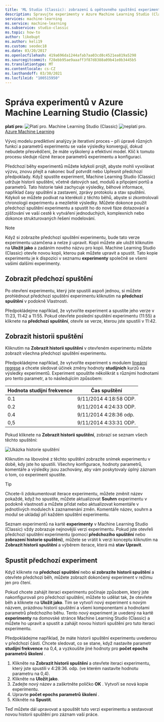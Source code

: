 ```yaml
---
title: 'ML Studio (Classic): zobrazení & opětovného spuštění experimentů – Azure'
description: Spravujte experimenty v Azure Machine Learning Studio (Classic). Předchozí běhy experimentů můžete kdykoli projít, abyste mohli vyvolávat výzvu, znovu přejít a nakonec buď potvrdit nebo Upřesnit předchozí předpoklady.
services: machine-learning
ms.service: machine-learning
ms.subservice: studio-classic
ms.topic: how-to
author: likebupt
ms.author: keli19
ms.custom: seodec18
ms.date: 03/20/2017
ms.openlocfilehash: 419a696da1244afab7aa03cd8c4521ea819a5298
ms.sourcegitcommit: f28ebb95ae9aaaff3f87d8388a09b41e0b3445b5
ms.translationtype: MT
ms.contentlocale: cs-CZ
ms.lasthandoff: 03/30/2021
ms.locfileid: "100515950"
---
```

# <a name="manage-experiment-runs-in-azure-machine-learning-studio-classic"></a>Správa experimentů v Azure Machine Learning Studio (Classic)

**platí pro:** ![ Platí pro. ](../../../includes/media/aml-applies-to-skus/yes.png) Machine Learning Studio (Classic) ![ neplatí pro.](../../../includes/media/aml-applies-to-skus/no.png)[ Azure Machine Learning](../overview-what-is-machine-learning-studio.md#ml-studio-classic-vs-azure-machine-learning-studio)  


Vývoj modelu prediktivní analýzy je iterativní proces – při úpravě různých funkcí a parametrů experimentu se vaše výsledky konvergují, dokud nebudete přesvědčeni, že máte vyškolený a efektivní model. Klíč k tomuto procesu sleduje různé iterace parametrů experimentu a konfigurací.

Předchozí běhy experimentů můžete kdykoli projít, abyste mohli vyvolávat výzvu, znovu přejít a nakonec buď potvrdit nebo Upřesnit předchozí předpoklady. Když spustíte experiment, Machine Learning Studio (Classic) udržuje historii spuštění, včetně datových sad, modulů a připojení portů a parametrů. Tato historie také zachycuje výsledky, běhové informace, například časy spuštění a zastavení, zprávy protokolu a stav spuštění. Kdykoli se můžete podívat na kterékoli z těchto běhů, abyste si zkontrolovali chronologii experimentu a mezilehlé výsledky. Můžete dokonce použít předchozí spuštění experimentu a spustit ho do nové fáze dotazování a zjišťování ve vaší cestě k vytváření jednoduchých, komplexních nebo dokonce strukturovaných řešení modelování.

> [!NOTE]
> Když si zobrazíte předchozí spuštění experimentu, bude tato verze experimentu uzamčena a nelze ji upravit. Kopii můžete ale uložit kliknutím na **Uložit jako** a zadáním nového názvu pro kopii. Machine Learning Studio (Classic) otevře novou kopii, kterou pak můžete upravit a spustit. Tato kopie experimentu je k dispozici v seznamu **experimenty** společně se všemi vašimi dalšími experimenty.
> 
> 

## <a name="view-the-prior-run"></a>Zobrazit předchozí spuštění
Po otevření experimentu, který jste spustili aspoň jednou, si můžete prohlédnout předchozí spuštění experimentu kliknutím na **předchozí spuštění** v podokně Vlastnosti.

Předpokládejme například, že vytvoříte experiment a spustíte jeho verze v 11:23, 11:42 a 11:55. Pokud otevřete poslední spuštění experimentu (11:55) a kliknete na **předchozí spuštění**, otevře se verze, kterou jste spustili v 11:42.

## <a name="view-the-run-history"></a>Zobrazit historii spuštění
Kliknutím na **Zobrazit historii spuštění** v otevřeném experimentu můžete zobrazit všechna předchozí spuštění experimentu.

Předpokládejme například, že vytvoříte experiment s modulem [lineární regrese][linear-regression] a chcete sledovat účinek změny hodnoty **studijních** kurzů na výsledky experimentů. Experiment spouštíte několikrát s různými hodnotami pro tento parametr, a to následujícím způsobem:

| Hodnota studijní frekvence | Čas spuštění |
| --- | --- |
| 0.1 |9/11/2014 4:18:58 ODP. |
| 0.2 |9/11/2014 4:24:33 ODP. |
| 0.4 |9/11/2014 4:28:36 odp. |
| 0,5 |9/11/2014 4:33:31 ODP. |

Pokud kliknete na **Zobrazit historii spuštění**, zobrazí se seznam všech těchto spuštění:

![Ukázka historie spuštění](./media/manage-experiment-iterations/viewrunhistory.jpg)

Kliknutím na libovolné z těchto spuštění zobrazíte snímek experimentu v době, kdy jste ho spustili. Všechny konfigurace, hodnoty parametrů, komentáře a výsledky jsou zachovány, aby vám poskytovaly úplný záznam o tom, co experiment spustíte.

> [!TIP]
> Chcete-li zdokumentovat iterace experimentu, můžete změnit název pokaždé, když ho spustíte, můžete aktualizovat **Souhrn** experimentu v podokně vlastnosti a můžete přidat nebo aktualizovat komentáře v jednotlivých modulech k zaznamenání změn. Komentáře název, souhrn a modul se ukládají při každém spuštění experimentu.
> 
> 

Seznam experimentů na kartě **experimenty** v Machine Learning Studio (Classic) vždy zobrazuje nejnovější verzi experimentu. Pokud jste otevřeli předchozí spuštění experimentu (pomocí **předchozího spuštění** nebo **zobrazení historie spuštění**), můžete se vrátit k verzi konceptu kliknutím na **Zobrazit historii spuštění** a výběrem iterace, která má **stav** **Upravit**.

## <a name="run-a-previous-experiment"></a>Spustit předchozí experiment
Když kliknete na **předchozí spuštění** nebo **si zobrazíte historii spuštění** a otevřete předchozí běh, můžete zobrazit dokončený experiment v režimu jen pro čtení.

Pokud chcete zahájit iteraci experimentu počínaje způsobem, který jste nakonfigurovali pro předchozí spuštění, můžete to udělat tak, že otevřete běh a kliknete na **Uložit jako**. Tím se vytvoří nový experiment s novým názvem, prázdnou historií spuštění a všemi komponentami a hodnotami parametrů předchozího běhu. Tento nový experiment je uvedený na kartě **experimenty** na domovské stránce Machine Learning Studio (Classic) a můžete ho upravit a spustit a zahájit novou historii spuštění pro tuto iteraci experimentu. 

Předpokládejme například, že máte historii spuštění experimentu uvedenou v předchozí části. Chcete sledovat, co se stane, když nastavíte parametr **studijní frekvence** na 0,4, a vyzkoušíte jiné hodnoty pro **počet epochs parametrů školení** .

1. Klikněte na **Zobrazit historii spuštění** a otevřete iteraci experimentu, který jste spustili v 4:28:36. odp. (ve kterém nastavíte hodnotu parametru na 0,4).
2. Klikněte na **Uložit jako**.
3. Zadejte nový název a zaškrtněte políčko **OK** . Vytvoří se nová kopie experimentu.
4. Upravte **počet epochs parametrů školení** .
5. Klikněte na **Spustit**.

Teď můžete dál upravovat a spouštět tuto verzi experimentu a sestavovat novou historii spuštění pro záznam vaší práce.

<!-- Module References -->
[linear-regression]: /azure/machine-learning/studio-module-reference/linear-regression
